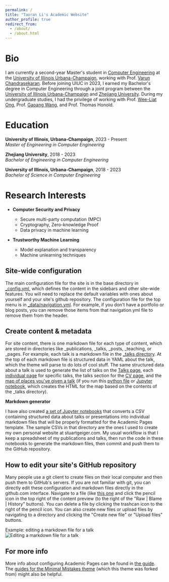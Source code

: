 ```yaml
---
permalink: /
title: "Taoran Li's Academic Website"
author_profile: true
redirect_from: 
  - /about/
  - /about.html
---
```


Bio
======
I am currently a second-year Master's student in [Computer Engineering](https://ece.illinois.edu/) at the [University of Illinois Urbana-Champaign](https://illinois.edu/), working with Prof. [Varun Chandrasekaran](https://chandrasekaran-group.github.io/). Before joining UIUC in 2023, I earned my Bachelor's degree in Computer Engineering through a joint program between the [University of Illinois Urbana-Champaign](https://illinois.edu/) and [Zhejiang University](https://www.zju.edu.cn/english/). During my undergraduate studies, I had the privilege of working with Prof. [Wee-Liat Ong](https://zjui.intl.zju.edu.cn/en/node/781), Prof. [Gaoang Wang](https://zjui.intl.zju.edu.cn/en/node/780), and Prof. Thomas Honold.

Education
======
**University of Illinois, Urbana-Champaign**, 2023 - Present  
*Master of Engineering in Computer Engineering*

**Zhejiang University**, 2018 - 2023  
*Bachelor of Engineering in Computer Engineering*  

**University of Illinois, Urbana-Champaign**, 2018 - 2023  
*Bachelor of Science in Computer Engineering*


Research Interests
======
- **Computer Security and Privacy**
  - Secure multi-party computation (MPC)
  - Cryptography, Zero-knowledge Proof
  - Data privacy in machine learning

- **Trustworthy Machine Learning**
  - Model explanation and transparency
  - Machine unlearning techniques

Site-wide configuration
------
The main configuration file for the site is in the base directory in [_config.yml](https://github.com/academicpages/academicpages.github.io/blob/master/_config.yml), which defines the content in the sidebars and other site-wide features. You will need to replace the default variables with ones about yourself and your site's github repository. The configuration file for the top menu is in [_data/navigation.yml](https://github.com/academicpages/academicpages.github.io/blob/master/_data/navigation.yml). For example, if you don't have a portfolio or blog posts, you can remove those items from that navigation.yml file to remove them from the header. 

Create content & metadata
------
For site content, there is one markdown file for each type of content, which are stored in directories like _publications, _talks, _posts, _teaching, or _pages. For example, each talk is a markdown file in the [_talks directory](https://github.com/academicpages/academicpages.github.io/tree/master/_talks). At the top of each markdown file is structured data in YAML about the talk, which the theme will parse to do lots of cool stuff. The same structured data about a talk is used to generate the list of talks on the [Talks page](https://academicpages.github.io/talks), each [individual page](https://academicpages.github.io/talks/2012-03-01-talk-1) for specific talks, the talks section for the [CV page](https://academicpages.github.io/cv), and the [map of places you've given a talk](https://academicpages.github.io/talkmap.html) (if you run this [python file](https://github.com/academicpages/academicpages.github.io/blob/master/talkmap.py) or [Jupyter notebook](https://github.com/academicpages/academicpages.github.io/blob/master/talkmap.ipynb), which creates the HTML for the map based on the contents of the _talks directory).

**Markdown generator**

I have also created [a set of Jupyter notebooks](https://github.com/academicpages/academicpages.github.io/tree/master/markdown_generator
) that converts a CSV containing structured data about talks or presentations into individual markdown files that will be properly formatted for the Academic Pages template. The sample CSVs in that directory are the ones I used to create my own personal website at stuartgeiger.com. My usual workflow is that I keep a spreadsheet of my publications and talks, then run the code in these notebooks to generate the markdown files, then commit and push them to the GitHub repository.

How to edit your site's GitHub repository
------
Many people use a git client to create files on their local computer and then push them to GitHub's servers. If you are not familiar with git, you can directly edit these configuration and markdown files directly in the github.com interface. Navigate to a file (like [this one](https://github.com/academicpages/academicpages.github.io/blob/master/_talks/2012-03-01-talk-1.md) and click the pencil icon in the top right of the content preview (to the right of the "Raw | Blame | History" buttons). You can delete a file by clicking the trashcan icon to the right of the pencil icon. You can also create new files or upload files by navigating to a directory and clicking the "Create new file" or "Upload files" buttons. 

Example: editing a markdown file for a talk
![Editing a markdown file for a talk](/images/editing-talk.png)

For more info
------
More info about configuring Academic Pages can be found in [the guide](https://academicpages.github.io/markdown/). The [guides for the Minimal Mistakes theme](https://mmistakes.github.io/minimal-mistakes/docs/configuration/) (which this theme was forked from) might also be helpful.
